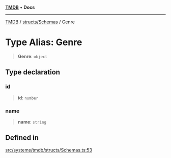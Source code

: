 [**TMDB**](../../../README.md) • **Docs**

***

[TMDB](../../../README.md) / [structs/Schemas](../README.md) / Genre

# Type Alias: Genre

> **Genre**: `object`

## Type declaration

### id

> **id**: `number`

### name

> **name**: `string`

## Defined in

[src/systems/tmdb/structs/Schemas.ts:53](https://github.com/Norviah/media-hub/blob/65ee01fce9c30692d28d2f4e608ea7f18b4d7381/src/systems/tmdb/structs/Schemas.ts#L53)
